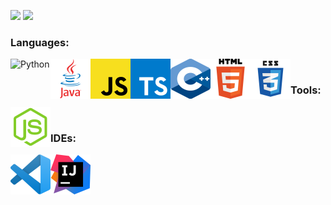 ![](https://github.com/WiggleGiggle/github-stats/blob/master/generated/overview.svg)
![](https://github.com/WiggleGiggle/github-stats/blob/master/generated/languages.svg)

### Languages:   
<img src='./images/PythonLogo.png' alt='Python' width='64px' height='64px' align='left' />
<img src='./images/JavaLogo.png' alt='Java' width='64px' height='64px' align='left' />
<img src='./images/JavaScriptLogo.png' alt='JavaScript' width='64px' height='64px' align='left' />
<img src='./images/TypeScriptLogo.png' alt='TypeScript' width='64px' height='64px' align='left' />
<img src='./images/C++Logo.png' alt='C++' width='64px' height='64px' align='left' />
<img src='./images/HTMLLogo.png' alt='HTML' width='64px' height='64px' align='left' />
<img src='./images/CSSLogo.png' alt='CSS' width='64px' height='64px' align='left' /> </br>

### Tools:
<img src='./images/NodeJSLogo.png' alt='Node.js' width='64px' height='64px' align='left' /> <br>

### IDEs:
<img src='./images/VSCodeLogo.png' alt='Visual Studio Code' width='64px' height='64px' align='left' />
<img src='./images/IntelliJLogo.png' alt='IntelliJ' width='64px' height='64px' align='left' />
